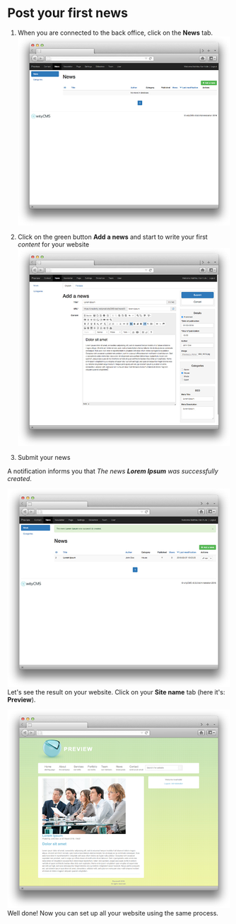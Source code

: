 # Post your first news

1. When you are connected to the back office, click on the **News** tab. 
![](post-news-01.png)

2. Click on the green button **Add a news** and start to write your first *content* for your website
![](post-news-02.png)

3.  Submit your news

A notification informs you that *The news **Lorem Ipsum** was successfully created*.

![](post-news-03.png)
Let's see the result on your website.
Click on your **Site name** tab (here it's: **Preview**).

![](post-news-04.png)
Well done! Now you can set up all your website using the same process.
